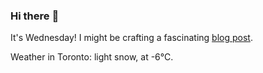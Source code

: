 ### Hi there :wave:

It's Wednesday! I might be crafting a fascinating [blog post](https://benjaminwuethrich.dev).

Weather in Toronto: light snow, at -6°C.
